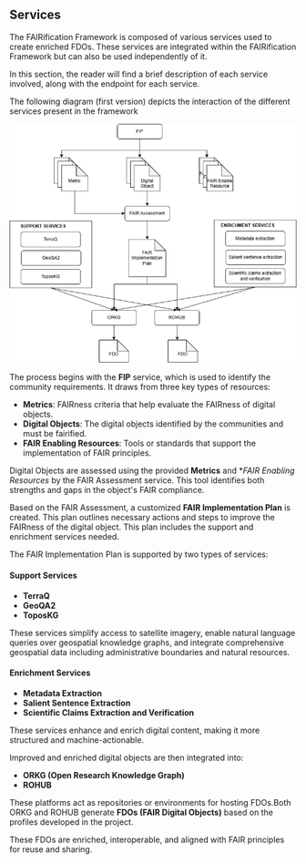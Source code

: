 ## Services

The FAIRification Framework is composed of various services used to create enriched FDOs. These services are integrated within the FAIRification Framework but can also be used independently of it.

In this section, the reader will find a brief description of each service involved, along with the endpoint for each service.

The following diagram (first version) depicts the interaction of the different services present in the framework

![Workflow](../images/ff-workflow.png)

The process begins with the **FIP** service, which is used to identify the community requirements. It draws from three key types of resources:

- **Metrics**: FAIRness criteria that help evaluate the FAIRness of digital objects.
- **Digital Objects**: The digital objects identified by the communities and must be fairified.
- **FAIR Enabling Resources**: Tools or standards that support the implementation of FAIR principles.

Digital Objects are assessed using the provided **Metrics** and **FAIR Enabling Resources* by the FAIR Assessment service. This tool identifies both strengths and gaps in the object's FAIR compliance.

Based on the FAIR Assessment, a customized **FAIR Implementation Plan** is created.  This plan outlines necessary actions and steps to improve the FAIRness of the digital object. This plan includes the support and enrichment services needed.

The FAIR Implementation Plan is supported by two types of services:

#### Support Services
- **TerraQ**
- **GeoQA2**
- **ToposKG**  

These services simplify access to satellite imagery, enable natural language queries over geospatial knowledge graphs, and integrate comprehensive geospatial data including administrative boundaries and natural resources.

#### Enrichment Services
- **Metadata Extraction**
- **Salient Sentence Extraction**
- **Scientific Claims Extraction and Verification**  

These services enhance and enrich digital content, making it more structured and machine-actionable.

Improved and enriched digital objects are then integrated into:

- **ORKG (Open Research Knowledge Graph)**
- **ROHUB**

These platforms act as repositories or environments for hosting FDOs.Both ORKG and ROHUB generate **FDOs (FAIR Digital Objects)** based on the profiles developed in the project.  

These FDOs are enriched, interoperable, and aligned with FAIR principles for reuse and sharing.